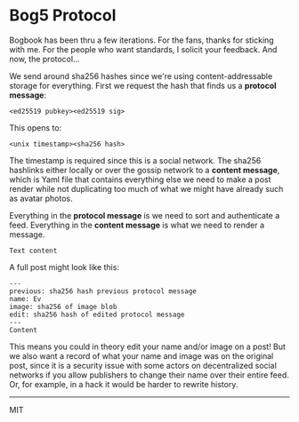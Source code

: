 # Bog5 Protocol

Bogbook has been thru a few iterations. For the fans, thanks for sticking with me. For the people who want standards, I solicit your feedback. And now, the protocol...

We send around sha256 hashes since we're using content-addressable storage for everything. First we request the hash that finds us a **protocol message**:

```
<ed25519 pubkey><ed25519 sig>
```

This opens to:

```
<unix timestamp><sha256 hash>
```

The timestamp is required since this is a social network. The sha256 hashlinks either locally or over the gossip network to a **content message**, which is Yaml file that contains everything else we need to make a post render while not duplicating too much of what we might have already such as avatar photos.

Everything in the **protocol message** is we need to sort and authenticate a feed. Everything in the **content message** is what we need to render a message.

```
Text content
```


A full post might look like this: 

```
---
previous: sha256 hash previous protocol message
name: Ev
image: sha256 of image blob
edit: sha256 hash of edited protocol message
---
Content
```

This means you could in theory edit your name and/or image on a post! But we also want a record of what your name and image was on the original post, since it is a security issue with some actors on decentralized social networks if you allow publishers to change their name over their entire feed. Or, for example, in a hack it would be harder to rewrite history.

---
MIT
